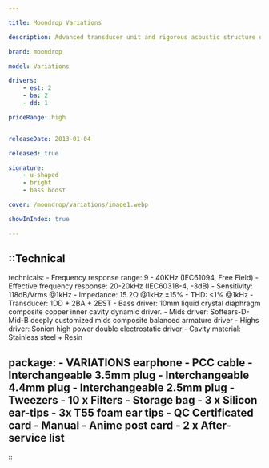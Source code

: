 ```yaml
---

title: Moondrop Variations

description: Advanced transducer unit and rigorous acoustic structure design, coupled with carefully polished physical filtering and crossover circuits, make Variations outstanding results in both linear and nonlinear distortions. Phase exhibits a high degree of uniformity across all the frequency, eliminating the common connection problems of multi-unit tribrid earphones, making the three-frequency sound fit accurately, and the sound field image is true and accurate. With the reasonable unit configuration, the total harmonic distortion of the whole frequency is less than 1%, and the odd and even harmonics are evenly distributed, and the overall tone is harmonious and clean.

brand: moondrop

model: Variations

drivers: 
    - est: 2
    - ba: 2
    - dd: 1

priceRange: high


releaseDate: 2013-01-04

released: true

signature:
    - u-shaped
    - bright
    - bass boost

cover: /moondrop/variations/image1.webp

showInIndex: true

---
```


::Technical
---
technicals:
    - Frequency response range: 9 - 40KHz (IEC61094, Free Field)
    - Effective frequency response: 20-20kHz (IEC60318-4, -3dB)
    - Sensitivity: 118dB/Vrms @1kHz
    - Impedance: 15.2Ω @1kHz ±15%
    - THD: <1% @1kHz
    - Transducer: 1DD + 2BA + 2EST
    - Bass driver: 10mm liquid crystal diaphragm composite copper inner cavity dynamic driver.
    - Mids driver: Softears-D-Mid-B deeply customized mids composite balanced armature driver
    - Highs driver: Sonion high power double electrostatic driver
    - Cavity material: Stainless steel + Resin

package: 
    - VARIATIONS earphone
    - PCC cable
    - Interchangeable 3.5mm plug
    - Interchangeable 4.4mm plug
    - Interchangeable 2.5mm plug
    - Tweezers
    - 10 x Filters
    - Storage bag
    - 3 x Silicon ear-tips
    - 3x T55 foam ear tips
    - QC Certificated card
    - Manual
    - Anime post card
    - 2 x After-service list
---
::
